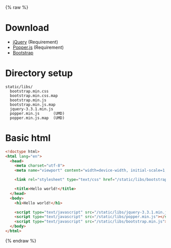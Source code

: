 {% raw %}

# Download
- [jQuery](https://jquery.com/download/) (Requirement)
- [Popper.js](https://github.com/FezVrasta/popper.js/releases) (Requirement)
- [Bootstrap](https://getbootstrap.com/docs/4.0/getting-started/download/)

# Directory setup
```
static/libs/
  bootstrap.min.css
  bootstrap.min.css.map
  bootstrap.min.js
  bootstrap.min.js.map
  jquery-3.3.1.min.js
  popper.min.js      (UMD)
  popper.min.js.map  (UMD)
```

# Basic html
```html
<!doctype html>
<html lang="en">
  <head>
    <meta charset="utf-8">
    <meta name="viewport" content="width=device-width, initial-scale=1, shrink-to-fit=no">

    <link rel="stylesheet" type="text/css" href="/static/libs/bootstrap.min.css">

    <title>Hello world!</title>
  </head>
  <body>
    <h1>Hello world!</h1>

    <script type="text/javascript" src="/static/libs/jquery-3.3.1.min.js"></script>
    <script type="text/javascript" src="/static/libs/popper.min.js"></script>
    <script type="text/javascript" src="/static/libs/bootstrap.min.js"></script>
  </body>
</html>
```

{% endraw %}
